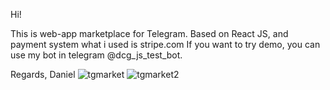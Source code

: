 Hi!

This is web-app marketplace for Telegram.
Based on React JS, and payment system what i used is stripe.com
If you want to try demo, you can use my bot in telegram @dcg_js_test_bot.

Regards,
Daniel
![tgmarket](https://github.com/DanielNikitin/tg-react-market/assets/90585324/a44601c0-fdb4-45eb-bc0e-54f3d037e4a8)
![tgmarket2](https://github.com/DanielNikitin/tg-react-market/assets/90585324/1875696d-f0d6-4357-bdf9-c4bdb889cf50)
